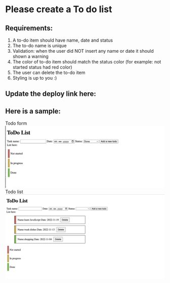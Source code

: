 # Please create a To do list

## Requirements:

1. A to-do item should have name, date and status
2. The to-do name is unique
3. Validation: when the user did NOT insert any name or date it should shown a warning
4. The color of to-do item should match the status color (for example: not started status had red color)
5. The user can delete the to-do item
6. Styling is up to you :)

## Update the deploy link here:

## Here is a sample:

Todo form
![This is an image](./screenshots/todoform.png)
Todo list
![This is an image](./screenshots/todolist.png)
